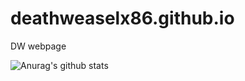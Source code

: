 # deathweaselx86.github.io
DW webpage

![Anurag's github stats](https://github-readme-stats.vercel.app/api?username=deathweaselx86&count_private=true)
